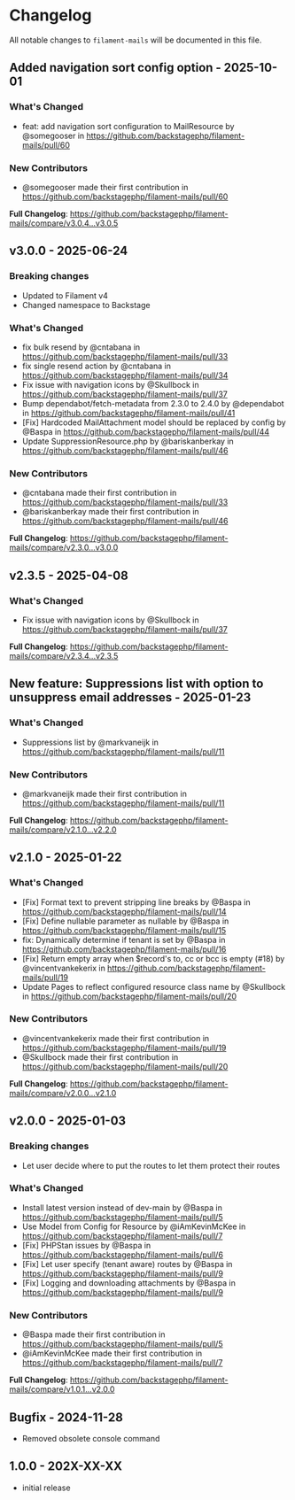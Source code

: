 # Changelog

All notable changes to `filament-mails` will be documented in this file.

## Added navigation sort config option - 2025-10-01

### What's Changed

* feat: add navigation sort configuration to MailResource by @somegooser in https://github.com/backstagephp/filament-mails/pull/60

### New Contributors

* @somegooser made their first contribution in https://github.com/backstagephp/filament-mails/pull/60

**Full Changelog**: https://github.com/backstagephp/filament-mails/compare/v3.0.4...v3.0.5

## v3.0.0 - 2025-06-24

### Breaking changes

- Updated to Filament v4
- Changed namespace to Backstage

### What's Changed

* fix bulk resend by @cntabana in https://github.com/backstagephp/filament-mails/pull/33
* fix single resend action by @cntabana in https://github.com/backstagephp/filament-mails/pull/34
* Fix issue with navigation icons by @Skullbock in https://github.com/backstagephp/filament-mails/pull/37
* Bump dependabot/fetch-metadata from 2.3.0 to 2.4.0 by @dependabot in https://github.com/backstagephp/filament-mails/pull/41
* [Fix] Hardcoded MailAttachment model should be replaced by config by @Baspa in https://github.com/backstagephp/filament-mails/pull/44
* Update SuppressionResource.php by @bariskanberkay in https://github.com/backstagephp/filament-mails/pull/46

### New Contributors

* @cntabana made their first contribution in https://github.com/backstagephp/filament-mails/pull/33
* @bariskanberkay made their first contribution in https://github.com/backstagephp/filament-mails/pull/46

**Full Changelog**: https://github.com/backstagephp/filament-mails/compare/v2.3.0...v3.0.0

## v2.3.5 - 2025-04-08

### What's Changed

* Fix issue with navigation icons by @Skullbock in https://github.com/backstagephp/filament-mails/pull/37

**Full Changelog**: https://github.com/backstagephp/filament-mails/compare/v2.3.4...v2.3.5

## New feature: Suppressions list with option to unsuppress email addresses - 2025-01-23

### What's Changed

* Suppressions list by @markvaneijk in https://github.com/backstagephp/filament-mails/pull/11

### New Contributors

* @markvaneijk made their first contribution in https://github.com/backstagephp/filament-mails/pull/11

**Full Changelog**: https://github.com/backstagephp/filament-mails/compare/v2.1.0...v2.2.0

## v2.1.0 - 2025-01-22

### What's Changed

* [Fix] Format text to prevent stripping line breaks by @Baspa in https://github.com/backstagephp/filament-mails/pull/14
* [Fix] Define nullable parameter as nullable by @Baspa in https://github.com/backstagephp/filament-mails/pull/15
* fix: Dynamically determine if tenant is set by @Baspa in https://github.com/backstagephp/filament-mails/pull/16
* [Fix] Return empty array when $record's to, cc or bcc is empty (#18) by @vincentvankekerix in https://github.com/backstagephp/filament-mails/pull/19
* Update Pages to reflect configured resource class name by @Skullbock in https://github.com/backstagephp/filament-mails/pull/20

### New Contributors

* @vincentvankekerix made their first contribution in https://github.com/backstagephp/filament-mails/pull/19
* @Skullbock made their first contribution in https://github.com/backstagephp/filament-mails/pull/20

**Full Changelog**: https://github.com/backstagephp/filament-mails/compare/v2.0.0...v2.1.0

## v2.0.0 - 2025-01-03

### Breaking changes

* Let user decide where to put the routes to let them protect their routes

### What's Changed

* Install latest version instead of dev-main by @Baspa in https://github.com/backstagephp/filament-mails/pull/5
* Use Model from Config for Resource by @iAmKevinMcKee in https://github.com/backstagephp/filament-mails/pull/7
* [Fix] PHPStan issues by @Baspa in https://github.com/backstagephp/filament-mails/pull/6
* [Fix] Let user specify (tenant aware) routes by @Baspa in https://github.com/backstagephp/filament-mails/pull/9
* [Fix] Logging and downloading attachments by @Baspa in https://github.com/backstagephp/filament-mails/pull/9

### New Contributors

* @Baspa made their first contribution in https://github.com/backstagephp/filament-mails/pull/5
* @iAmKevinMcKee made their first contribution in https://github.com/backstagephp/filament-mails/pull/7

**Full Changelog**: https://github.com/backstagephp/filament-mails/compare/v1.0.1...v2.0.0

## Bugfix - 2024-11-28

- Removed obsolete console command

## 1.0.0 - 202X-XX-XX

- initial release
